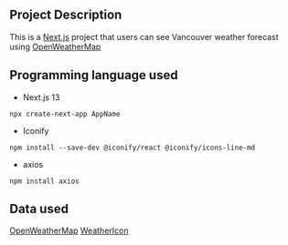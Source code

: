 ## Project Description
This is a [Next.js](https://nextjs.org/) project that users can see Vancouver weather forecast using [OpenWeatherMap](https://openweathermap.org/api/one-call-3)

## Programming language used
- Next.js 13
```
npx create-next-app AppName
```
- Iconify
```
npm install --save-dev @iconify/react @iconify/icons-line-md
```
- axios
```
npm install axios
```

## Data used
[OpenWeatherMap](https://openweathermap.org/api/one-call-3)
[WeatherIcon](https://www.amcharts.com/free-animated-svg-weather-icons/)

